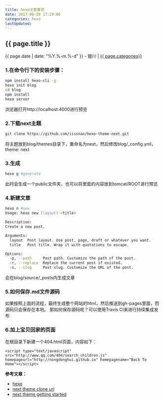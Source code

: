 ```yaml
---
title: hexo注意事项
date: 2017-06-28 17:29:06
categories: hexo
lastUpdated: 
---
```


## {{ page.title }}

{{ page.date | date: "%Y.%-m.%-d" }} - 银川 | <a href="/archive#{{ page.categories }}">{{ page.categories}}</a>

### 1.在命令行下的安装步骤：

``` bash
npm install hexo-cli -g
hexo init blog
cd blog
npm install
hexo server
```

浏览器打开http://localhost:4000进行预览

### 2.下载next主题

``` bash
git clone https://github.com/iissnan/hexo-theme-next.git
```

将主题放到blog/themes目录下，重命名为next，然后修改blog/_config.yml，theme: next

### 3.生成

``` bash
hexo g #generate  
```

此时会生成一个public文件夹，也可以将里面的内容放到tomcat/ROOT进行预览

### 4.新建文章

``` bash
hexo n #new  
Usage: hexo new [layout] <title>

Description:
Create a new post.

Arguments:
  layout  Post layout. Use post, page, draft or whatever you want.
  title   Post title. Wrap it with quotations to escape.

Options:
  -p, --path     Post path. Customize the path of the post.
  -r, --replace  Replace the current post if existed.
  -s, --slug     Post slug. Customize the URL of the post.  
```

会在blog/source/_posts内生成文章

### 5.如何保存.md文件源码
如果按照上面的流程，最终生成整个网站的html，然后推送到gh-pages里面，而源码只会保存在本地。
那如何保存源码呢？可以使用Travis CI来进行持续集成发布

### 6.加上宝贝回家的页面

在根目录下新建一个404.html页面，内容如下：

```
<script type="text/javascript" src="http://www.qq.com/404/search_children.js" homepageurl="http://nongdonghui.github.io" homepagename="Back To Home"></script>
```

**参考文章：**

* [hexo][1]
* [next theme clone url][2]
* [next theme getting started][3]


[1]: https://hexo.io/
[2]: https://github.com/iissnan/hexo-theme-next
[3]: http://theme-next.iissnan.com/getting-started.html